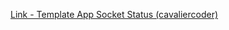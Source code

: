 [Link - Template App Socket Status (cavaliercoder)](https://github.com/cavaliercoder/zabbix-module-sockets)
